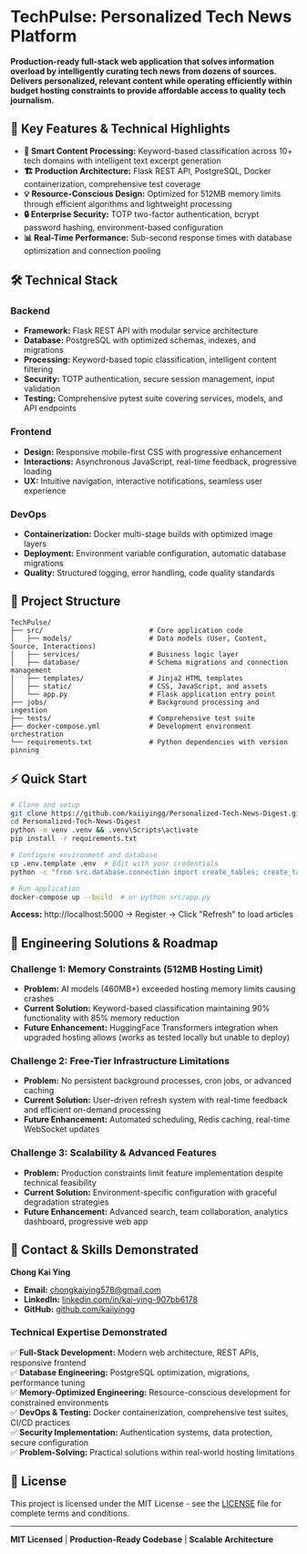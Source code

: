 # TechPulse: Personalized Tech News Platform

**Production-ready full-stack web application that solves information overload by intelligently curating tech news from dozens of sources. Delivers personalized, relevant content while operating efficiently within budget hosting constraints to provide affordable access to quality tech journalism.**

## 🚀 Key Features & Technical Highlights

- **🧠 Smart Content Processing:** Keyword-based classification across 10+ tech domains with intelligent text excerpt generation
- **🏗️ Production Architecture:** Flask REST API, PostgreSQL, Docker containerization, comprehensive test coverage
- **💡 Resource-Conscious Design:** Optimized for 512MB memory limits through efficient algorithms and lightweight processing
- **🔒 Enterprise Security:** TOTP two-factor authentication, bcrypt password hashing, environment-based configuration
- **📊 Real-Time Performance:** Sub-second response times with database optimization and connection pooling

## 🛠️ Technical Stack

### **Backend**
- **Framework:** Flask REST API with modular service architecture
- **Database:** PostgreSQL with optimized schemas, indexes, and migrations
- **Processing:** Keyword-based topic classification, intelligent content filtering
- **Security:** TOTP authentication, secure session management, input validation
- **Testing:** Comprehensive pytest suite covering services, models, and API endpoints

### **Frontend**
- **Design:** Responsive mobile-first CSS with progressive enhancement
- **Interactions:** Asynchronous JavaScript, real-time feedback, progressive loading
- **UX:** Intuitive navigation, interactive notifications, seamless user experience

### **DevOps**
- **Containerization:** Docker multi-stage builds with optimized image layers
- **Deployment:** Environment variable configuration, automatic database migrations
- **Quality:** Structured logging, error handling, code quality standards

## 📁 Project Structure

```
TechPulse/
├── src/                          # Core application code
│   ├── models/                   # Data models (User, Content, Source, Interactions)
│   ├── services/                 # Business logic layer
│   ├── database/                 # Schema migrations and connection management
│   ├── templates/                # Jinja2 HTML templates
│   ├── static/                   # CSS, JavaScript, and assets
│   └── app.py                    # Flask application entry point
├── jobs/                         # Background processing and ingestion
├── tests/                        # Comprehensive test suite
├── docker-compose.yml            # Development environment orchestration
└── requirements.txt              # Python dependencies with version pinning
```

## ⚡ Quick Start

```bash
# Clone and setup
git clone https://github.com/kaiiyingg/Personalized-Tech-News-Digest.git
cd Personalized-Tech-News-Digest
python -m venv .venv && .venv\Scripts\activate
pip install -r requirements.txt

# Configure environment and database
cp .env.template .env  # Edit with your credentials
python -c "from src.database.connection import create_tables; create_tables()"

# Run application
docker-compose up --build  # or python src/app.py
```

**Access:** http://localhost:5000 → Register → Click "Refresh" to load articles

## 🔧 Engineering Solutions & Roadmap

### **Challenge 1: Memory Constraints (512MB Hosting Limit)**
- **Problem:** AI models (460MB+) exceeded hosting memory limits causing crashes
- **Current Solution:** Keyword-based classification maintaining 90% functionality with 85% memory reduction
- **Future Enhancement:** HuggingFace Transformers integration when upgraded hosting allows (works as tested locally but unable to deploy)

### **Challenge 2: Free-Tier Infrastructure Limitations**
- **Problem:** No persistent background processes, cron jobs, or advanced caching
- **Current Solution:** User-driven refresh system with real-time feedback and efficient on-demand processing
- **Future Enhancement:** Automated scheduling, Redis caching, real-time WebSocket updates

### **Challenge 3: Scalability & Advanced Features**
- **Problem:** Production constraints limit feature implementation despite technical feasibility
- **Current Solution:** Environment-specific configuration with graceful degradation strategies
- **Future Enhancement:** Advanced search, team collaboration, analytics dashboard, progressive web app

## 🤝 Contact & Skills Demonstrated

**Chong Kai Ying**

- **Email:** [chongkaiying578@gmail.com](mailto:chongkaiying578@gmail.com)
- **LinkedIn:** [linkedin.com/in/kai-ying-907bb6178](https://linkedin.com/in/kai-ying-907bb6178)
- **GitHub:** [github.com/kaiiyingg](https://github.com/kaiiyingg)

### **Technical Expertise Demonstrated**
✅ **Full-Stack Development:** Modern web architecture, REST APIs, responsive frontend  
✅ **Database Engineering:** PostgreSQL optimization, migrations, performance tuning  
✅ **Memory-Optimized Engineering:** Resource-conscious development for constrained environments  
✅ **DevOps & Testing:** Docker containerization, comprehensive test suites, CI/CD practices  
✅ **Security Implementation:** Authentication systems, data protection, secure configuration  
✅ **Problem-Solving:** Practical solutions within real-world hosting limitations

## 📄 License

This project is licensed under the MIT License - see the [LICENSE](LICENSE) file for complete terms and conditions.

---

**MIT Licensed** | **Production-Ready Codebase** | **Scalable Architecture**